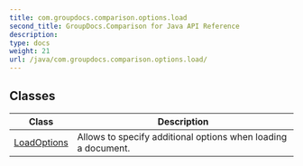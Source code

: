 ```yaml
---
title: com.groupdocs.comparison.options.load
second_title: GroupDocs.Comparison for Java API Reference
description: 
type: docs
weight: 21
url: /java/com.groupdocs.comparison.options.load/
---
```


## Classes

| Class | Description |
| --- | --- |
| [LoadOptions](../com.groupdocs.comparison.options.load/loadoptions) | Allows to specify additional options when loading a document. |
